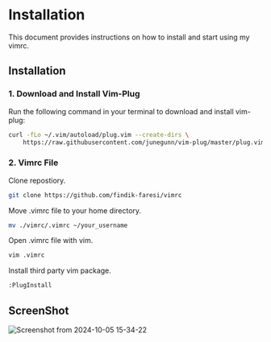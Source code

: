 # Installation

This document provides instructions on how to install and start using my vimrc.

## Installation

### 1. Download and Install Vim-Plug

Run the following command in your terminal to download and install vim-plug:

```sh
curl -fLo ~/.vim/autoload/plug.vim --create-dirs \
    https://raw.githubusercontent.com/junegunn/vim-plug/master/plug.vim
```

### 2. Vimrc File

Clone repostiory.
```sh
git clone https://github.com/findik-faresi/vimrc
```

Move .vimrc file to your home directory.

```sh
mv ./vimrc/.vimrc ~/your_username
```

Open .vimrc file with vim.

```sh
vim .vimrc
```

Install third party vim package.
```sh
:PlugInstall
```

## ScreenShot

![Screenshot from 2024-10-05 15-34-22](https://github.com/user-attachments/assets/a7822e41-04ff-4573-b6d5-f9400c572aee)

